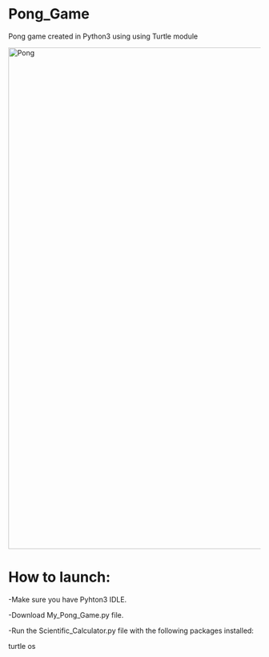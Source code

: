 # Pong_Game

Pong game created in Python3 using using Turtle module



<img width="999" alt="Pong" src="https://user-images.githubusercontent.com/61244643/101998974-189b4a00-3ca6-11eb-8069-ac23333773a8.png">

# How to launch:
-Make sure you have Pyhton3 IDLE.

-Download My_Pong_Game.py file.

-Run the Scientific_Calculator.py file with the following packages installed:

  turtle
  os
